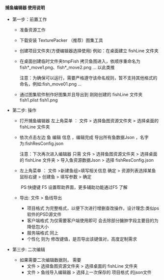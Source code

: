 #### 捕鱼编辑器 使用说明

* 第一步：前置工作

  * 准备资源工作

  * 下载安装 TexturePacker （推荐）图集工具

  * 创建项目文件夹(方便编辑器选择使用) 例如：在桌面建立 fishLine 文件夹

  * 在桌面创建临时文件夹tmpFish 拷贝鱼图进入，依顺序重命名为 fish*_move1.png、fish*_move2.png ... 以此类推

    注意：为确保可以运行，需要严格遵守该命名规则，暂不支持其他格式的命名，例如:fish_move01.png ...

  * 通过图集软件制作好图集并且导出到 刚刚创建的 fishLine 文件夹  fish1.plist  fish1.png

* 第二步:  操作

  * 打开捕鱼编辑器 左上角菜单 ： 文件 >  选择鱼图资源文件夹 > 选择桌面的 fishLine 文件夹

  * 依次点击左边 鱼 编辑  信息 ，编辑完成 导出所有鱼数据Json ，名字为:fishResConfig.json

     注意：下次再次进入编辑器 只需  文件 >  选择鱼图资源文件夹 > 选择桌面的 fishLine 文件夹 > 导入鱼资源数据Json > 选择 fishResConfig.json 

  * 左上角菜单 ： 文件 >新建鱼组>填写相关信息 确定 > 资源列表选择某鱼 鼠标右键 > 创建鱼 > 填写参数 > 确定

    ​     PS:快捷键 F5 设置帮助界面，更多辅助功能通过F5 了解

  * 导出: 文件 > 鱼线导出 

    * 项目格式 为完整格式，以便下次进行增删查改操作，设计理念:类似ps软件的PSD源文件
    * 客户端格式 为仅需要客户端使用即可 会去除部分臃肿字段主要目的为降低包大小
    * 服务端格式 同上
    * 个性化 则为 修改键值，是否导出该键值对，高度定制需求

* 第三步:   二次编辑

  * 如果需要二次编辑数据则， 需要
    *  文件 >  选择鱼图资源文件夹 > 选择桌面的 fishLine 文件夹 
    * 文件 > 鱼线导入编辑器 > 选择上一次保存的 项目格式 的json文件

